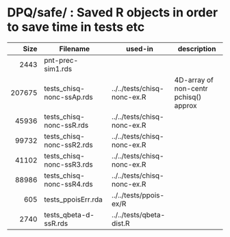 # DPQ/safe/ : Saved  R  objects in order to save time in tests etc

   Size | Filename                  | used-in                    | description
------: |----------                 | -------                    | -----------
   2443 | pnt-prec-sim1.rds         |                            |
 207675 | tests_chisq-nonc-ssAp.rds |../../tests/chisq-nonc-ex.R | 4D-array of non-centr pchisq() approx
  45936 | tests_chisq-nonc-ssR.rds  |../../tests/chisq-nonc-ex.R |
  99732 | tests_chisq-nonc-ssR2.rds |../../tests/chisq-nonc-ex.R |
  41102 | tests_chisq-nonc-ssR3.rds |../../tests/chisq-nonc-ex.R |
  88986 | tests_chisq-nonc-ssR4.rds |../../tests/chisq-nonc-ex.R |
    605 | tests_ppoisErr.rda		|../../tests/ppois-ex/R      |
   2740 | tests_qbeta-d-ssR.rds	    |../../tests/qbeta-dist.R    |
